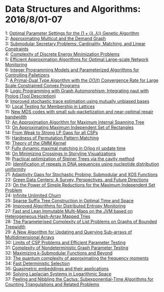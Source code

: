 # Data Structures and Algorithms: 2016/8/01-07  
1: [Optimal Parameter Settings for the $(1+(\lambda, \lambda))$ Genetic  Algorithm](https://doi.org/10.48550/arXiv.1604.01088)  
2: [Approximating Multicut and the Demand Graph](https://doi.org/10.48550/arXiv.1607.07200)  
3: [Submodular Secretary Problems: Cardinality, Matching, and Linear  Constraints](https://doi.org/10.48550/arXiv.1607.08805)  
4: [Complexity of Discrete Energy Minimization Problems](https://doi.org/10.48550/arXiv.1607.08905)  
5: [Efficient Approximation Algorithms for Optimal Large-scale Network  Monitoring](https://doi.org/10.48550/arXiv.1203.0543)  
6: [Integer Programming Models and Parameterized Algorithms for Controlling  Palletizers](https://doi.org/10.48550/arXiv.1509.07278)  
7: [A Primal-Dual Type Algorithm with the $O(1/t)$ Convergence Rate for  Large Scale Constrained Convex Programs](https://doi.org/10.48550/arXiv.1604.02216)  
8: [Logic Programming with Graph Automorphism: Integrating naut with Prolog  (Tool Description)](https://doi.org/10.48550/arXiv.1607.04829)  
9: [Improved stochastic trace estimation using mutually unbiased bases](https://doi.org/10.48550/arXiv.1608.00117)  
10: [Local Testing for Membership in Lattices](https://doi.org/10.48550/arXiv.1608.00180)  
11: [New MDS codes with small sub-packetization and near-optimal repair  bandwidth](https://doi.org/10.48550/arXiv.1608.00191)  
12: [An Approximation Algorithm for Maximum Internal Spanning Tree](https://doi.org/10.48550/arXiv.1608.00196)  
13: [On Approximating Maximum Independent Set of Rectangles](https://doi.org/10.48550/arXiv.1608.00271)  
14: [From Weak to Strong LP Gaps for all CSPs](https://doi.org/10.48550/arXiv.1608.00497)  
15: [Hardness of Permutation Pattern Matching](https://doi.org/10.48550/arXiv.1608.00529)  
16: [Theory of the GMM Kernel](https://doi.org/10.48550/arXiv.1608.00550)  
17: [Fully dynamic maximal matching in O(log n) update time](https://doi.org/10.48550/arXiv.1103.1109)  
18: [On Minimizing Crossings in Storyline Visualizations](https://doi.org/10.48550/arXiv.1509.00442)  
19: [Practical optimization of Steiner Trees via the cavity method](https://doi.org/10.48550/arXiv.1607.03866)  
20: [Identification of repeats in DNA sequences using nucleotide distribution  uniformity](https://doi.org/10.48550/arXiv.1608.00567)  
21: [Adaptivity Gaps for Stochastic Probing: Submodular and XOS Functions](https://doi.org/10.48550/arXiv.1608.00673)  
22: [Green Data Centers: A Survey, Perspectives, and Future Directions](https://doi.org/10.48550/arXiv.1608.00687)  
23: [On the Power of Simple Reductions for the Maximum Independent Set  Problem](https://doi.org/10.48550/arXiv.1608.00724)  
24: [Infinite Unlimited Churn](https://doi.org/10.48550/arXiv.1608.00726)  
25: [Sparse Suffix Tree Construction in Optimal Time and Space](https://doi.org/10.48550/arXiv.1608.00865)  
26: [Improved Algorithms for Distributed Entropy Monitoring](https://doi.org/10.48550/arXiv.1409.4843)  
27: [Fast and Lean Immutable Multi-Maps on the JVM based on Heterogeneous  Hash-Array Mapped Tries](https://doi.org/10.48550/arXiv.1608.01036)  
28: [The Parameterised Complexity of List Problems on Graphs of Bounded  Treewidth](https://doi.org/10.48550/arXiv.1110.4077)  
29: [A New Algorithm for Updating and Querying Sub-arrays of Multidimensional  Arrays](https://doi.org/10.48550/arXiv.1311.6093)  
30: [Limits of CSP Problems and Efficient Parameter Testing](https://doi.org/10.48550/arXiv.1406.3514)  
31: [Complexity of Nondeterministic Graph Parameter Testing](https://doi.org/10.48550/arXiv.1408.3590)  
32: [Maximizing k-Submodular Functions and Beyond](https://doi.org/10.48550/arXiv.1409.1399)  
33: [The quantum complexity of approximating the frequency moments](https://doi.org/10.48550/arXiv.1505.00113)  
34: [Fast Deterministic Selection](https://doi.org/10.48550/arXiv.1606.00484)  
35: [Quasimetric embeddings and their applications](https://doi.org/10.48550/arXiv.1608.01396)  
36: [Solving Laplacian Systems in Logarithmic Space](https://doi.org/10.48550/arXiv.1608.01426)  
37: [Peeling and Nibbling the Cactus: Subexponential-Time Algorithms for  Counting Triangulations and Related Problems](https://doi.org/10.48550/arXiv.1603.07340)  